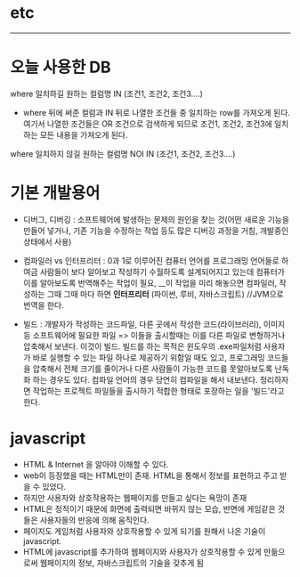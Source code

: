 # etc
--------------------------------------------
# 오늘 사용한 DB

 where 일치하길 원하는 컬럼명 IN (조건1, 조건2, 조건3....)
 
 - where 뒤에 써준 컬럼과 IN 뒤로 나열한 조건들 중 일치하는 row를 가져오게 된다.
 	여기서 나열한 조건들은 OR 조건으로 검색하게 되므로 조건1, 조건2, 조건3에 일치하는 모든 내용을 가져오게 된다.

  where 일치하지 않길 원하는 컬럼명 NOI IN (조건1, 조건2, 조건3....)
  
# 기본 개발용어
 - 디버그, 디버깅 : 소프트웨어에 발생하는 문제의 원인을 찾는 것(어떤 새로운 기능을 만들어 넣거나, 기존 기능을 수정하는 작업 등도 많은 디버깅 과정을 거침, 개발중인 상태에서 사용)
 
 - 컴파일러 vs 인터프리터 : 0과 1로 이루어진 컴퓨터 언어를 프로그래밍 언어들로 하여금 사람들이 보다 알아보고 작성하기 수월하도록 설계되어지고 있는데 컴퓨터가 이를 알아보도록 번역해주는 작업이 필요, __이 작업을 미리 해놓으면 컴파일러, 작성하는 그때 그때 마다 하면 __인터프리터__ (파이썬, 루비, 자바스크립트) //JVM으로 번역을 한다.
 
 - 빌드 : 개발자가 작성하는 코드파일, 다른 곳에서 작성한 코드(라이브러리), 이미지 등 소프트웨어에 필요한 파일 => 이들을 출시할때는 이를 다른 파일로 변형하거나 압축해서 보낸다. 이것이 빌드.
 빌드를 하는 목적은 윈도우의 .exe파일처럼 사용자가 바로 실행할 수 있는 파일 하나로 제공하기 위함일 때도 있고, 프로그래밍 코드들을 압축해서 전체 크기를 줄이거나 다른 사람들이 가능한 코드를 못알아보도록 난독화 하는 경우도 있다. 컴파일 언어의 경우 당연히 컴파일을 해서 내보낸다.
 정리하자면 작업하는 프로젝트 파일들을 출시하기 적합한 형태로 포장하는 일을 '빌드'라고 한다.
 
# javascript
 - HTML & Internet 을 알아야 이해할 수 있다.
 - web이 등장했을 때는 HTML만이 존재. HTML을 통해서 정보를 표현하고 주고 받을 수 있었다.
 - 하지만 사용자와 상호작용하는 웹페이지를 만들고 싶다는 욕망이 존재
 - HTML은 정적이기 때문에 화면에 출력되면 바뀌지 않는 모습, 반면에 게임같은 것들은 사용자들의 반응에 의해 움직인다.
 - 페이지도 게임처럼 사용자와 상호작용할 수 있게 되기를 원해서 나온 기술이 javascript.
 - HTML에 javascript를 추가하여 웹페이지와 사용자가 상호작용할 수 있게 만듦으로써 웹페이지의 정보, 자바스크립트의 기술을 갖추게 됨
